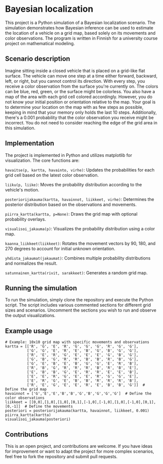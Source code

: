 # Bayesian localization
This project is a Python simulation of a Bayesian localization scenario. The simulation demonstrates how Bayesian inference can be used to estimate the location of a vehicle on a grid map, based solely on its movements and color observations. The program is written in Finnish for a university course project on mathematical modeling.

## Scenario description
Imagine sitting inside a closed vehicle that is placed on a grid-like flat surface. The vehicle can move one step at a time either forward, backward, left, or right, but you cannot control its direction. With every step, you receive a color observation from the surface you're currently on. The colors can be blue, red, green, or the surface might be colorless. You also have a map of the area with each grid cell colored accordingly. However, you do not know your initial position or orientation relative to the map. Your goal is to determine your location on the map with as few steps as possible, keeping in mind that your memory only holds the last 10 steps. Additionally, there's a 0.001 probability that the color observation you receive might be incorrect. You do not need to consider reaching the edge of the grid area in this simulation.

## Implementation
The project is implemented in Python and utilizes matplotlib for visualization. The core functions are:

`havaitse(p, kartta, havainto, virhe)`: Updates the probabilities for each grid cell based on the latest color observation.

`liiku(p, liike)`: Moves the probability distribution according to the vehicle's motion.

`posteriorijakauma(kartta, havainnot, liikkeet, virhe)`: Determines the posterior distribution based on the observations and movements.

`piirra_kartta(kartta, p=None)`: Draws the grid map with optional probability overlays.

`visualisoi_jakauma(p)`: Visualizes the probability distribution using a color map.

`kaanna_liikkeet(liikkeet)`: Rotates the movement vectors by 90, 180, and 270 degrees to account for initial unknown orientation.

`yhdista_jakaumat(jakaumat)`: Combines multiple probability distributions and normalizes the result.

`satunnainen_kartta(rivit, sarakkeet)`: Generates a random grid map.

## Running the simulation
To run the simulation, simply clone the repository and execute the Python script. The script includes various commented sections for different grid sizes and scenarios. Uncomment the sections you wish to run and observe the output visualizations.

## Example usage
```
# Example: 10x10 grid map with specific movements and observations
kartta = [['R', 'G', 'E', 'R', 'G', 'G', 'G', 'R', 'G', 'G'],
          ['G', 'G', 'E', 'R', 'E', 'B', 'G', 'B', 'G', 'G'],
          ['R', 'E', 'R', 'G', 'E', 'E', 'E', 'G', 'B', 'G'],
          ['G', 'B', 'G', 'R', 'R', 'B', 'B', 'R', 'B', 'G'],
          ['G', 'E', 'B', 'E', 'B', 'G', 'G', 'E', 'R', 'B'],
          ['R', 'B', 'G', 'R', 'R', 'R', 'B', 'R', 'B', 'E'],
          ['E', 'B', 'B', 'G', 'E', 'R', 'R', 'E', 'E', 'B'],
          ['E', 'E', 'R', 'G', 'E', 'E', 'R', 'G', 'G', 'E'],
          ['E', 'R', 'G', 'E', 'B', 'B', 'R', 'R', 'R', 'B'],
          ['R', 'E', 'G', 'E', 'E', 'R', 'E', 'B', 'B', 'G']]  # Define the grid map
havainnot = ['G','E','E','B','B','G','B','G','G','G']  # Define the color observations
liikkeet = [[0,0],[1,0],[1,0],[0,1],[-1,0],[-1,0],[1,0],[-1,0],[0,1],[0,-1]]  # Define the movements
posteriori = posteriorijakauma(kartta, havainnot, liikkeet, 0.001)
piirra_kartta(kartta)
visualisoi_jakauma(posteriori)
```

## Contributions
This is an open project, and contributions are welcome. If you have ideas for improvement or want to adapt the project for more complex scenarios, feel free to fork the repository and submit pull requests.
